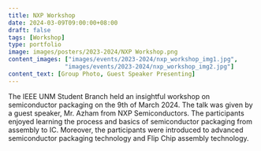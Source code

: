 ```yaml
---
title: NXP Workshop
date: 2024-03-09T09:00:00+08:00
draft: false
tags: [Workshop]
type: portfolio
image: images/posters/2023-2024/NXP Workshop.png
content_images: ["images/events/2023-2024/nxp_workshop_img1.jpg",
                "images/events/2023-2024/nxp_workshop_img2.jpg"]
content_text: [Group Photo, Guest Speaker Presenting]
---
```


The IEEE UNM Student Branch held an insightful workshop on semiconductor packaging on the 9th of March 2024. The talk was given by a guest speaker, Mr. Azham from NXP Semiconductors. The participants enjoyed learning the process and basics of semiconductor packaging from assembly to IC. Moreover, the participants were introduced to advanced semiconductor packaging technology and Flip Chip assembly technology. 